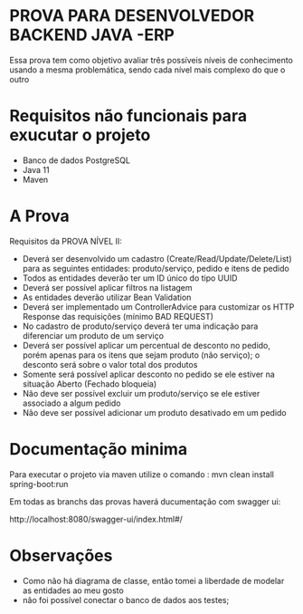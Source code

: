 # PROVA PARA DESENVOLVEDOR BACKEND JAVA -ERP

Essa prova tem  como  objetivo  avaliar três  possíveis  níveis  de  conhecimento usando  a  mesma problemática, sendo cada nível mais complexo do que o outro
# Requisitos não funcionais para exucutar o projeto

 - Banco de dados PostgreSQL
 - Java 11
 - Maven

# A Prova

Requisitos da PROVA NÍVEL II:

- Deverá ser desenvolvido um cadastro (Create/Read/Update/Delete/List) para as seguintes entidades: produto/serviço, pedido e itens de pedido
- Todos as entidades deverão ter um ID único do tipo UUID
- Deverá ser possível aplicar filtros na listagem
- As entidades deverão utilizar Bean Validation
- Deverá ser implementado um ControllerAdvice para customizar os HTTP Response das requisições (mínimo BAD REQUEST)
- No cadastro de produto/serviço deverá ter uma indicação para diferenciar um produto de um serviço
- Deverá ser possível aplicar um percentual de desconto no pedido, porém apenas para os itens que sejam produto (não serviço); o desconto será sobre o valor total dos produtos
- Somente será possível aplicar desconto no pedido se ele estiver na situação Aberto (Fechado bloqueia)
- Não deve ser possível excluir um produto/serviço se ele estiver associado a algum pedido
- Não deve ser possível adicionar um produto desativado em um pedido

# Documentação minima

Para executar o projeto via maven utilize o comando : mvn clean install spring-boot:run

Em todas as branchs das provas haverá ducumentação com swagger ui:

http://localhost:8080/swagger-ui/index.html#/
# Observações
- Como não há diagrama de classe, então tomei a liberdade de modelar as entidades ao meu gosto 
- não foi possível conectar o banco de dados aos testes;
